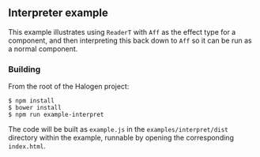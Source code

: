## Interpreter example

This example illustrates using `ReaderT` with `Aff` as the effect type for a component, and then interpreting this back down to `Aff` so it can be run as a normal component.

### Building

From the root of the Halogen project:

```
$ npm install
$ bower install
$ npm run example-interpret
```

The code will be built as `example.js` in the `examples/interpret/dist` directory within the example, runnable by opening the corresponding `index.html`.
